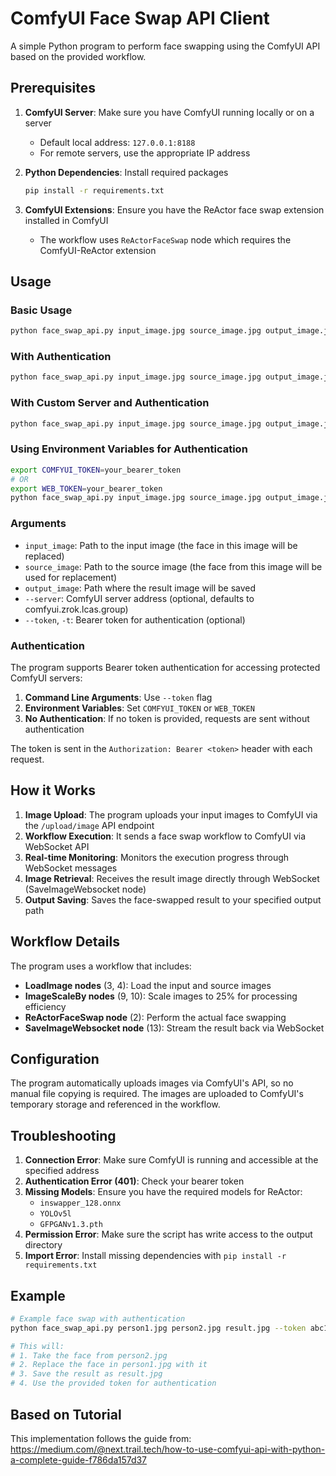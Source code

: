 # ComfyUI Face Swap API Client

A simple Python program to perform face swapping using the ComfyUI API based on the provided workflow.

## Prerequisites

1. **ComfyUI Server**: Make sure you have ComfyUI running locally or on a server
   - Default local address: `127.0.0.1:8188`
   - For remote servers, use the appropriate IP address

2. **Python Dependencies**: Install required packages
   ```bash
   pip install -r requirements.txt
   ```

3. **ComfyUI Extensions**: Ensure you have the ReActor face swap extension installed in ComfyUI
   - The workflow uses `ReActorFaceSwap` node which requires the ComfyUI-ReActor extension

## Usage

### Basic Usage
```bash
python face_swap_api.py input_image.jpg source_image.jpg output_image.jpg
```

### With Authentication
```bash
python face_swap_api.py input_image.jpg source_image.jpg output_image.jpg --token your_bearer_token
```

### With Custom Server and Authentication
```bash
python face_swap_api.py input_image.jpg source_image.jpg output_image.jpg --server 192.168.1.100:8188 --token your_bearer_token
```

### Using Environment Variables for Authentication
```bash
export COMFYUI_TOKEN=your_bearer_token
# OR
export WEB_TOKEN=your_bearer_token
python face_swap_api.py input_image.jpg source_image.jpg output_image.jpg
```

### Arguments
- `input_image`: Path to the input image (the face in this image will be replaced)
- `source_image`: Path to the source image (the face from this image will be used for replacement)
- `output_image`: Path where the result image will be saved
- `--server`: ComfyUI server address (optional, defaults to comfyui.zrok.lcas.group)
- `--token`, `-t`: Bearer token for authentication (optional)

### Authentication
The program supports Bearer token authentication for accessing protected ComfyUI servers:

1. **Command Line Arguments**: Use `--token` flag
2. **Environment Variables**: Set `COMFYUI_TOKEN` or `WEB_TOKEN`
3. **No Authentication**: If no token is provided, requests are sent without authentication

The token is sent in the `Authorization: Bearer <token>` header with each request.

## How it Works

1. **Image Upload**: The program uploads your input images to ComfyUI via the `/upload/image` API endpoint
2. **Workflow Execution**: It sends a face swap workflow to ComfyUI via WebSocket API
3. **Real-time Monitoring**: Monitors the execution progress through WebSocket messages
4. **Image Retrieval**: Receives the result image directly through WebSocket (SaveImageWebsocket node)
5. **Output Saving**: Saves the face-swapped result to your specified output path

## Workflow Details

The program uses a workflow that includes:
- **LoadImage nodes** (3, 4): Load the input and source images
- **ImageScaleBy nodes** (9, 10): Scale images to 25% for processing efficiency
- **ReActorFaceSwap node** (2): Perform the actual face swapping
- **SaveImageWebsocket node** (13): Stream the result back via WebSocket

## Configuration

The program automatically uploads images via ComfyUI's API, so no manual file copying is required. The images are uploaded to ComfyUI's temporary storage and referenced in the workflow.

## Troubleshooting

1. **Connection Error**: Make sure ComfyUI is running and accessible at the specified address
2. **Authentication Error (401)**: Check your bearer token
3. **Missing Models**: Ensure you have the required models for ReActor:
   - `inswapper_128.onnx`
   - `YOLOv5l`
   - `GFPGANv1.3.pth`
4. **Permission Error**: Make sure the script has write access to the output directory
5. **Import Error**: Install missing dependencies with `pip install -r requirements.txt`

## Example

```bash
# Example face swap with authentication
python face_swap_api.py person1.jpg person2.jpg result.jpg --token abc123def456

# This will:
# 1. Take the face from person2.jpg
# 2. Replace the face in person1.jpg with it
# 3. Save the result as result.jpg
# 4. Use the provided token for authentication
```

## Based on Tutorial

This implementation follows the guide from: https://medium.com/@next.trail.tech/how-to-use-comfyui-api-with-python-a-complete-guide-f786da157d37
